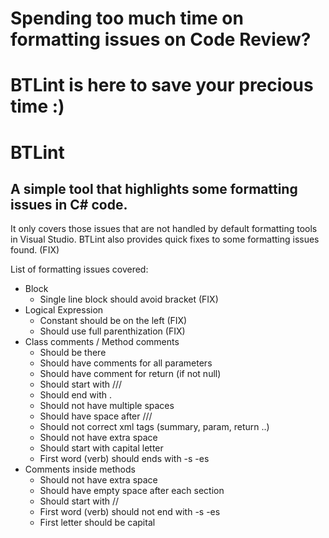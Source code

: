 # Spending too much time on formatting issues on Code Review?
# BTLint is here to save your precious time :)

# BTLint
## A simple tool that highlights some formatting issues in C# code.
It only covers those issues that are not handled by default formatting tools in Visual Studio.
BTLint also provides quick fixes to some formatting issues found. (FIX)

List of formatting issues covered:

 * Block
    * Single line block should avoid bracket (FIX)
 * Logical Expression
    * Constant should be on the left (FIX)
    * Should use full parenthization (FIX) 
 * Class comments / Method comments
    * Should be there
    * Should have comments for all parameters
    * Should have comment for return (if not null)
    * Should start with ///
    * Should end with . 
    * Should not have multiple spaces
    * Should have space after ///
    * Should not correct xml tags (summary, param, return ..)
    * Should not have extra space
    * Should start with capital letter
    * First word (verb) should ends with -s -es
 * Comments inside methods
    * Should not have extra space
    * Should have empty space after each section
    * Should start with //
    * First word (verb) should not end with -s -es
    * First letter should be capital
